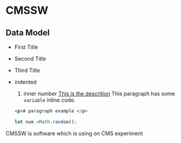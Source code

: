 # CMSSW
## Data Model
- First Title
- Second Title
- Third Title
 - indented
   1. inner number
   [This is the descrition](https://github.com/topaklihuseyin/CMSSW/edit/master/README.md)
   This paragraph has some `variable` inline code.
   
   ```html
   <p>A paragraph example </p>
   ```
   ```javascript
   let num =Math.random();
   ```
 
CMSSW is software which is using on CMS experiment
